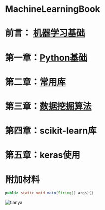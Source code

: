 # MachineLearningBook
# 前言： [机器学习基础](https://github.com/chenjian2011/MachineLearningBook/blob/master/prechapter/prechapter.md)
# 第一章：[Python基础](https://github.com/chenjian2011/MachineLearningBook/blob/master/chapter1/chapter1.md)
# 第二章：[常用库](https://github.com/chenjian2011/MachineLearningBook/blob/master/chapter2/chapter2.md)
# 第三章：[数据挖掘算法](https://github.com/chenjian2011/MachineLearningBook/blob/master/MachineLearningWithPython/chapter1.md)
# 第四章：scikit-learn库
# 第五章：keras使用
# 附加材料

```java
public static void main(String[] args){}
```
![tianya](http://www.baidu.com/img/bdlogo.gif "tianyalogo")  
